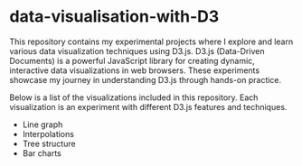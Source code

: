 # data-visualisation-with-D3

This repository contains my experimental projects where I explore and learn various data visualization techniques using D3.js. D3.js (Data-Driven Documents) is a powerful JavaScript library for creating dynamic, interactive data visualizations in web browsers. These experiments showcase my journey in understanding D3.js through hands-on practice.

Below is a list of the visualizations included in this repository. Each visualization is an experiment with different D3.js features and techniques.
- Line graph
- Interpolations
- Tree structure
- Bar charts



